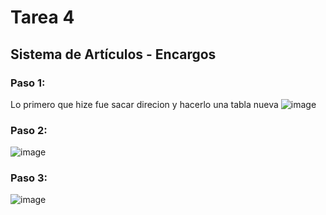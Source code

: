 # Tarea 4
## Sistema de Artículos - Encargos

### Paso 1: 
Lo primero que hize fue sacar direcion y hacerlo una tabla nueva
![image](./norm_4-Páxina-2.png)

### Paso 2:

![image](./norm_4-Páxina-2.png)

### Paso 3:

![image](./norm_4-Páxina-3.png)
